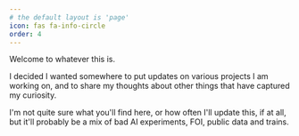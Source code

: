 ```yaml
---
# the default layout is 'page'
icon: fas fa-info-circle
order: 4
---
```

Welcome to whatever this is. 

I decided I wanted somewhere to put updates on various projects I am working on, and to share my thoughts about other things that have captured my curiosity. 

I'm not quite sure what you'll find here, or how often I'll update this, if at all, but it'll probably be a mix of bad AI experiments, FOI, public data and trains.
